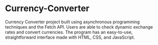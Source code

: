 # Currency-Converter
Currency Converter project built using asynchronous programming techniques and the Fetch API. Users are able to check dynamic exchange rates and convert currencies. The program has an easy-to-use, straightforward interface made with HTML, CSS, and JavaScript.
